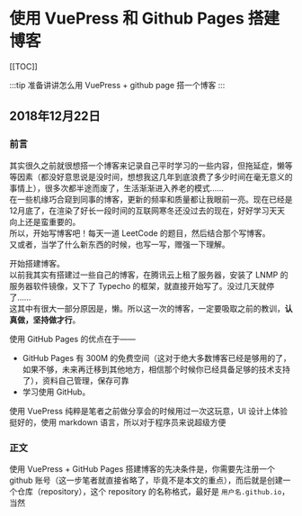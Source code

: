 # 使用 VuePress 和 Github Pages 搭建博客

[[TOC]]

:::tip
准备讲讲怎么用 VuePress + github page 搭一个博客
:::

## 2018年12月22日

### **前言**

其实很久之前就很想搭一个博客来记录自己平时学习的一些内容，但拖延症，懒等等因素（都没好意思说是没时间，想想我这几年到底浪费了多少时间在毫无意义的事情上），很多次都半途而废了，生活渐渐进入养老的模式……<br>
在一些机缘巧合窥到同事的博客，更新的频率和质量都让我眼前一亮。现在已经是12月底了，在渲染了好长一段时间的互联网寒冬还没过去的现在，好好学习天天向上还是蛮重要的。<br>
所以，开始写博客吧！每天一道 LeetCode 的题目，然后结合那个写博客。<br>
又或者，当学了什么新东西的时候，也写一写，赠强一下理解。<br>

开始搭建博客。<br>
以前我其实有搭建过一些自己的博客，在腾讯云上租了服务器，安装了 LNMP 的服务器软件镜像，又下了 Typecho 的框架，就直接开始写了。没过几天就停了……<br>
这其中有很大一部分原因是，懒。所以这一次的博客，一定要吸取之前的教训，**认真做，坚持做才行**。<br>

使用 GitHub Pages 的优点在于——
- GitHub Pages 有 300M 的免费空间（这对于绝大多数博客已经是够用的了，如果不够，未来再迁移到其他地方，相信那个时候你已经具备足够的技术支持了），资料自己管理，保存可靠
- 学习使用 GitHub。

使用 VuePress 纯粹是笔者之前做分享会的时候用过一次这玩意，UI 设计上体验挺好的，使用 markdown 语言，所以对于程序员来说超级方便<br>

### **正文**

使用 VuePress + GitHub Pages 搭建博客的先决条件是，你需要先注册一个 github 账号（这一步笔者就直接省略了，毕竟不是本文的重点），而后就是创建一个仓库（repository），这个 repository 的名称格式，最好是 `用户名.github.io`，当然